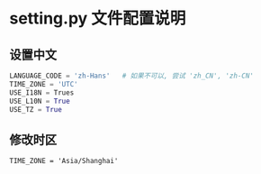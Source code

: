 # setting.py 文件配置说明

## 设置中文

```python
LANGUAGE_CODE = 'zh-Hans'	# 如果不可以, 尝试 'zh_CN', 'zh-CN'
TIME_ZONE = 'UTC'
USE_I18N = Trues
USE_L10N = True
USE_TZ = True
```

## 修改时区

```shell
TIME_ZONE = 'Asia/Shanghai'
```

